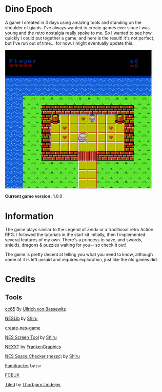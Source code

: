 # Dino Epoch

A game I created in 3 days using amazing tools and standing on the shoulder of giants.
I've always wanted to create games ever since I was young and the retro nostalgia really
spoke to me. So I wanted to see how quickly I could put together a game, and here is the result!
It's not perfect, but I've run out of time... for now. I might eventually update this. 

[<img alt="It's a game!" src="promo/images/new_game.png" style="width: 480px" width="480">](https://cetragames.com/)

**Current game version:** 1.0.0

# Information

The game plays similar to the Legend of Zelda or a traditional retro Action RPG. I followed the tutorials in the start kit initially, then
I implemented several features of my own. There's a princess to save, and swords, shields, dragons & puzzles waiting for you-- so check it out!

The game is pretty decent at telling you what you need to know, although some of it is left unsaid and requires exploration, just like the old
games did. 

# Credits

## Tools

[cc65](https://www.cc65.org/) By [Ullrich von Bassewitz](https://www.von-bassewitz.de/uz/)

[NESLib](http://shiru.untergrund.net/code.shtml) by [Shiru](http://shiru.untergrund.net/)

[create-nes-game](https://create-nes-game.nes.science)

[NES Screen Tool](http://shiru.untergrund.net/software.shtml) by [Shiru](https://shiru.untergrund.net/)

[NEXXT](https://frankengraphics.itch.io/nexxt) by [FrankenGraphics](https://frankengraphics.wordpress.com/)

[NES Space Checker (nessc)](http://shiru.untergrund.net/software.shtml) by [Shiru](http://shiru.untergrund.net/)

[Famitracker](http://famitracker.com/) by jsr

[FCEUX](http://www.fceux.com/web/home.html) 

[Tiled](http://www.mapeditor.org/) by [Thorbjørn Lindeijer](https://github.com/bjorn)

